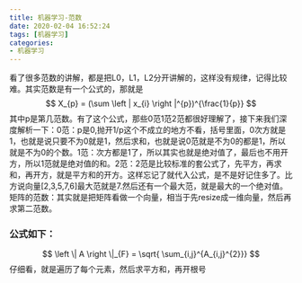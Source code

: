 ```yaml
---
title: 机器学习-范数
date: 2020-02-04 16:52:24
tags: [机器学习]
categories: 
- 机器学习
---
```

看了很多范数的讲解，都是把L0，L1，L2分开讲解的，这样没有规律，记得比较难。其实范数是有一个公式的，那就是
$$ X_{p} = (\sum \left | x_{i} \right |^{p})^{\frac{1}{p}} $$
其中p是第几范数。有了这个公式，那些0范1范2范都很好理解了，接下来我们深度解析一下：0范：p是0,抛开1/p这个不成立的地方不看，括号里面，0次方就是1，也就是说只要不为0就是1，然后求和，也就是说0范就是不为0的都是1，所以就是不为0的个数。1范：次方都是1了，所以其实也就是绝对值了，最后也不用开方，所以1范就是绝对值的和。2范：2范是比较标准的套公式了，先平方，再求和，再开方，就是平方和的开方。这样忘记了就代入公式，是不是好记住多了。比方说向量[2,3,5,7,6]最大范就是7.然后还有一个最大范，就是最大的一个绝对值。矩阵的范数：其实就是把矩阵看做一个向量，相当于先resize成一维向量，然后再求第二范数。
### 公式如下：
$$ \left \| A \right \|_{F} = \sqrt{ \sum_{i,j}^{A_{i,j}^{2}}} $$
仔细看，就是遍历了每个元素，然后求平方和，再开根号 
